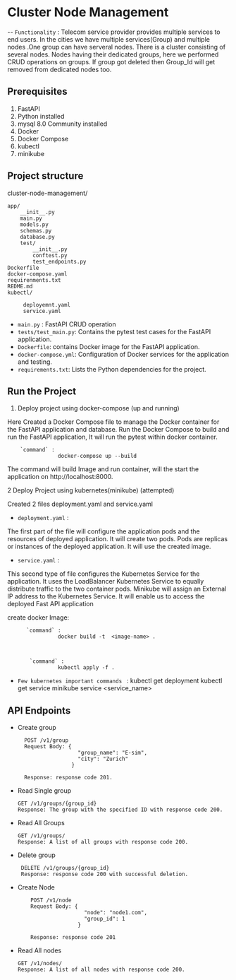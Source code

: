 # Cluster Node Management

-- `Functionality` :
 Telecom service provider provides multiple services to end users.
 In the cities we have multiple services(Group) and multiple nodes .One group can have serveral nodes.
 There is a cluster consisting of several nodes.
 Nodes having their dedicated groups, here we performed CRUD operations on groups. 
 If group got deleted then Group_Id will get removed from dedicated nodes too.
  
## Prerequisites

1. FastAPI 
2. Python installed 
3. mysql 8.0 Community installed
4. Docker
5. Docker Compose
6. kubectl
7. minikube



## Project structure
cluster-node-management/

    app/
        __init__.py
        main.py
        models.py
        schemas.py
        database.py
        test/
            __init__.py
            conftest.py
            test_endpoints.py
    Dockerfile
    docker-compose.yaml
    requirenments.txt
    REDME.md
    kubectl/
    
         deployemnt.yaml
         service.yaml
      
    

- `main.py` : FastAPI CRUD operation
- `tests/test_main.py`: Contains the pytest test cases for the FastAPI application.
-  `Dockerfile`: contains Docker image for the FastAPI application.
- `docker-compose.yml`: Configuration of Docker services for the application and testing.
- `requirements.txt`: Lists the Python dependencies for the project.
        
## Run the Project  
1. Deploy project using docker-compose (up and running)
    
Here Created a Docker Compose file to manage the Docker container for the FastAPI application and database.
Run the Docker Compose to build and run the FastAPI application,
It will run the pytest within docker container.

        `command` : 
                    docker-compose up --build


The command will build Image and run container, will the start the application on http://localhost:8000.

2 Deploy Project using kubernetes(minikube) (attempted)
    

Created 2 files deployment.yaml and service.yaml

- `deployment.yaml` : 

The first part of the file will configure the application pods and the resources of  deployed application. 
It will create two pods. Pods are replicas or instances of the deployed application. 
It will use the created image.

- `service.yaml` : 

This second type of file configures the Kubernetes Service for the application. 
It uses the LoadBalancer Kubernetes Service to equally distribute traffic to the two container pods. 
Minikube will assign an External IP address to the Kubernetes Service. 
It will enable us to access the deployed Fast API application

create docker Image:


          `command` : 
                    docker build -t  <image-name> .
    


           `command` : 
                    kubectl apply -f .


- `Few kubernetes important commands ` :
                 kubectl get deployment
                 kubectl get service
                 minikube service <service_name>


## API Endpoints
- Create group

        POST /v1/group
        Request Body: {
                         "group_name": "E-sim",
                         "city": "Zurich"
                       }

        Response: response code 201.
- Read Single group

      GET /v1/groups/{group_id}
      Response: The group with the specified ID with response code 200.


- Read All Groups

      GET /v1/groups/
      Response: A list of all groups with response code 200.


- Delete group

       DELETE /v1/groups/{group_id}
       Response: response code 200 with successful deletion.

- Create Node 

          POST /v1/node
          Request Body: {
                           "node": "node1.com",
                           "group_id": 1
                         }

          Response: response code 201

- Read All nodes

      GET /v1/nodes/
      Response: A list of all nodes with response code 200.
